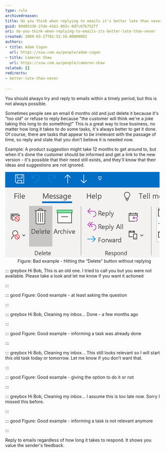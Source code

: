 ```yaml
---
type: rule
archivedreason: 
title: Do you think when replying to emails it's better late than never?
guid: 09d05330-27de-41b1-803c-0dfc67b752ff
uri: do-you-think-when-replying-to-emails-its-better-late-than-never
created: 2009-03-27T02:52:19.0000000Z
authors:
- title: Adam Cogan
  url: https://ssw.com.au/people/adam-cogan
- title: Cameron Shaw
  url: https://ssw.com.au/people/cameron-shaw
related: []
redirects:
- better-late-than-never

---
```


You should always try and reply to emails within a timely period, but this is not always possible.

<!--endintro-->

Sometimes people see an email 6 months old and just delete it because it's "too old" or refuse to reply because "the customer will think we're a joke taking this long to do something!" This is a great way to lose business, no matter how long it takes to do some tasks, it's always better to get it done. Of course, there are tasks that appear to be irrelevant with the passage of time, so reply and state that you don’t believe it is needed now.

Example: A product suggestion might take 12 months to get around to, but when it's done the customer should be informed and get a link to the new version - it's possible that their need still exists, and they'll know that their ideas and suggestions are not ignored.
<dl class="badImage"><dt><img src="delete-outlook-message-button.png" alt="delete-outlook-message-button.png"></dt><dd>Figure: Bad example - Hitting the “Delete” button without replying</dd></dl>

::: greybox
Hi Bob,
This is an old one. I tried to call you but you were not available. Please take a look and let me know if you want it actioned

:::



::: good
Figure: Good example - at least asking the question


:::



::: greybox
Hi Bob,
Cleaning my inbox...
Done - a few months ago

:::



::: good
Figure: Good example - informing a task was already done


:::



::: greybox
Hi Bob,
Cleaning my inbox... 
This still looks relevant so I will start this old task today or tomorrow. Let me know if you don’t want that.

:::



::: good
Figure: Good example - giving the option to do it or not


:::



::: greybox
Hi Bob,
Cleaning my inbox... I assume this is too late now. Sorry I missed this before.

:::



::: good
Figure: Good example - informing a task is not relevant anymore

:::


Reply to emails regardless of how long it takes to respond. It shows you value the sender's feedback.
